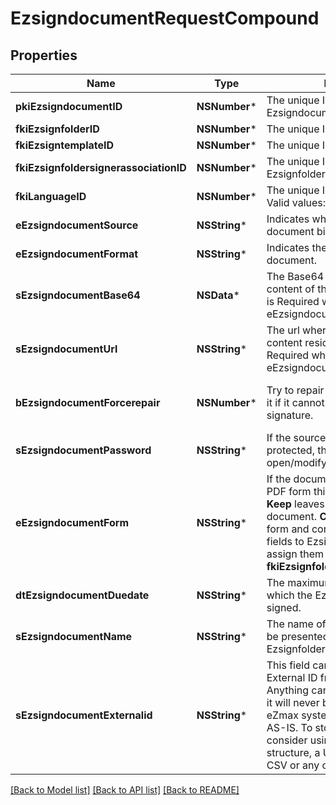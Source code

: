 # EzsigndocumentRequestCompound

## Properties
Name | Type | Description | Notes
------------ | ------------- | ------------- | -------------
**pkiEzsigndocumentID** | **NSNumber*** | The unique ID of the Ezsigndocument | [optional] 
**fkiEzsignfolderID** | **NSNumber*** | The unique ID of the Ezsignfolder | 
**fkiEzsigntemplateID** | **NSNumber*** | The unique ID of the Ezsigntemplate | [optional] 
**fkiEzsignfoldersignerassociationID** | **NSNumber*** | The unique ID of the Ezsignfoldersignerassociation | [optional] 
**fkiLanguageID** | **NSNumber*** | The unique ID of the Language.  Valid values:  |Value|Description| |-|-| |1|French| |2|English| | 
**eEzsigndocumentSource** | **NSString*** | Indicates where to look for the document binary content. | 
**eEzsigndocumentFormat** | **NSString*** | Indicates the format of the document. | [optional] 
**sEzsigndocumentBase64** | **NSData*** | The Base64 encoded binary content of the document.  This field is Required when eEzsigndocumentSource &#x3D; Base64. | [optional] 
**sEzsigndocumentUrl** | **NSString*** | The url where the document content resides.  This field is Required when eEzsigndocumentSource &#x3D; Url. | [optional] 
**bEzsigndocumentForcerepair** | **NSNumber*** | Try to repair the document or flatten it if it cannot be used for electronic signature.  | [optional] [default to @(YES)]
**sEzsigndocumentPassword** | **NSString*** | If the source document is password protected, the password to open/modify it. | [optional] 
**eEzsigndocumentForm** | **NSString*** | If the document contains an existing PDF form this property must be set.  **Keep** leaves the form as-is in the document.  **Convert** removes the form and convert all the existing fields to Ezsignformfieldgroups and assign them to the specified **fkiEzsignfoldersignerassociationID** | [optional] 
**dtEzsigndocumentDuedate** | **NSString*** | The maximum date and time at which the Ezsigndocument can be signed. | 
**sEzsigndocumentName** | **NSString*** | The name of the document that will be presented to Ezsignfoldersignerassociations | 
**sEzsigndocumentExternalid** | **NSString*** | This field can be used to store an External ID from the client&#39;s system.  Anything can be stored in this field, it will never be evaluated by the eZmax system and will be returned AS-IS.  To store multiple values, consider using a JSON formatted structure, a URL encoded string, a CSV or any other custom format.  | [optional] 

[[Back to Model list]](../README.md#documentation-for-models) [[Back to API list]](../README.md#documentation-for-api-endpoints) [[Back to README]](../README.md)


